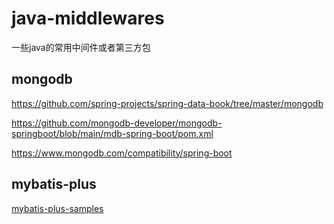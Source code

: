 # java-middlewares
一些java的常用中间件或者第三方包


## mongodb
https://github.com/spring-projects/spring-data-book/tree/master/mongodb

https://github.com/mongodb-developer/mongodb-springboot/blob/main/mdb-spring-boot/pom.xml

https://www.mongodb.com/compatibility/spring-boot

## mybatis-plus
[mybatis-plus-samples](https://github.com/baomidou/mybatis-plus-samples)  